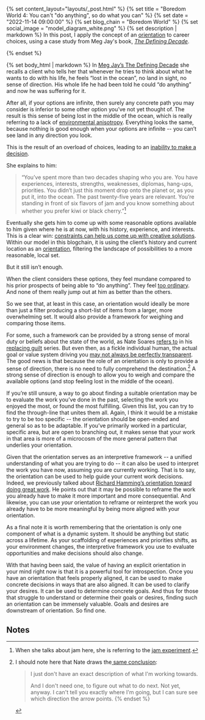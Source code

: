 {% set content_layout="layouts/_post.html" %}
{% set title = "Boredom World 4: You can't \"do anything\", so do what you can" %}
{% set date = "2022-11-14 09:00:00" %}
{% set blog_chain = "Boredom World" %}
{% set social_image = "model_diagram_white.png" %}
{% set description | markdown %}
In this post, I apply the concept of an [orientation][bw2] to career choices, using a case study from Meg Jay's book, [_The Defining Decade_][dd].

[bw2]: https://jpeoples.github.io/blog/2020/08/16/orientation-and-overcoming-overload-boredom/
[dd]: https://www.amazon.com/defining-decade-your-twenties-matter/dp/0446561754
{% endset %}

{% set body_html | markdown %}
In [Meg Jay’s The Defining Decade](https://www.amazon.com/defining-decade-your-twenties-matter/dp/0446561754) she recalls a client who tells her that whenever he tries to think about what he wants to do with his life, he feels “lost in the ocean”, no land in sight, no sense of direction. His whole life he had been told he could “do anything” and now he was suffering for it.

After all, if your options are infinite, then surely any concrete path you may consider is inferior to some other option you’ve not yet thought of. The result is this sense of being lost in the middle of the ocean, which is really referring to a lack of [environmental anisotropy](https://www.ribbonfarm.com/2019/04/15/mediocratopia-4/). Everything looks the same, because nothing is good enough when your options are infinite -- you can’t see land in any direction you look.

This is the result of an overload of choices, leading to an [inability to make a decision](https://jpeoples.github.io/blog/2020/07/23/boredom-world-1/).

She explains to him:


> “You’ve spent more than two decades shaping who you are. You have experiences, interests, strengths, weaknesses, diplomas, hang-ups, priorities. You didn’t just this moment drop onto the planet or, as you put it, into the ocean. The past twenty-five years are relevant. You’re standing in front of six flavors of jam and you know something about whether you prefer kiwi or black cherry.”[^1]

Eventually she gets him to come up with some reasonable options available to him given where he is at now, with his history, experience, and interests. This is a clear win: [constraints can help us come up with creative solutions](https://jpeoples.github.io/blog/2019/11/creativity-space/#artificial-constraints). Within our model in this blogchain, it is using the client’s history and current location as an [orientation](https://jpeoples.github.io/blog/2020/08/16/orientation-and-overcoming-overload-boredom/), filtering the landscape of possibilities to a more reasonable, local set.

But it still isn’t enough.

When the client considers these options, they feel mundane compared to his prior prospects of being able to “do anything”. They feel [too ordinary](https://breakingsmart.substack.com/p/against-waldenponding). And none of them really jump out at him as better than the others.

So we see that, at least in this case, an orientation would ideally be more than just a filter producing a short-list of items from a larger, more overwhelming set. It would also provide a framework for weighing and comparing those items.

For some, such a framework can be provided by a strong sense of moral duty or beliefs about the state of the world, as Nate Soares [refers to](https://mindingourway.com/caring-about-some/) in his [replacing guilt](https://mindingourway.com/guilt/) series. But even then, as a fickle individual human, the actual goal or value system driving you [may not always be perfectly transparent](https://mindingourway.com/you-dont-get-t/). The good news is that because the role of an orientation is only to provide a sense of direction, there is no need to fully comprehend the destination.[^2] A strong sense of direction is enough to allow you to weigh and compare the available options (and stop feeling lost in the middle of the ocean).

If you’re still unsure, a way to go about finding a suitable orientation may be to evaluate the work you’ve done in the past, selecting the work you enjoyed the most, or found the most fulfilling. Given this list, you can try to find the through-line that unites them all. Again, I think it would be a mistake to try to be too specific -- the orientation should be open-ended and general so as to be adaptable. If you’ve primarily worked in a particular, specific area, but are open to branching out, it makes sense that your work in that area is more of a microcosm of the more general pattern that underlies your orientation.

Given that the orientation serves as an interpretive framework -- a unified understanding of what you are trying to do -- it can also be used to interpret the work you have now, assuming you are currently working. That is to say, the orientation can be used to help guide your current work decisions. Indeed, we previously talked about [Richard Hamming’s orientation toward doing great work](https://jpeoples.github.io/blog/2020/08/16/orientation-and-overcoming-overload-boredom/). He points out that it may be possible to reframe the work you already have to make it more important and more consequential. And likewise, you can use _your_ orientation to reframe or reinterpret the work you already have to be more meaningful by being more aligned with your orientation.

As a final note it is worth remembering that the orientation is only one component of what is a dynamic system. It should be anything but static across a lifetime. As your scaffolding of experiences and priorities shifts, as your environment changes, the interpretive framework you use to evaluate opportunities and make decisions should also change.

With that having been said, the value of having an explicit orientation in your mind right now is that it is a powerful tool for introspection. Once you have an orientation that feels properly aligned, it can be used to make concrete decisions in ways that are also aligned. It can be used to clarify your desires. It can be used to determine concrete goals. And thus for those that struggle to understand or determine their goals or desires, finding such an orientation can be immensely valuable. Goals and desires are downstream of orientation. So find one.


<!-- Footnotes themselves at the bottom. -->
## Notes

[^1]:
     When she talks about jam here, she is referring to the [jam experiment](https://medium.com/@FlorentGeerts/the-jam-experiment-how-choice-overloads-makes-consumers-buy-less-d610f8c37b9b). 

[^2]:
     I should note here that Nate draws the[ same conclusion](https://mindingourway.com/you-dont-get-t/#:~:text=I%20just%20don%27t,the%20arrow%20points.):
    
    > I just don't have an exact description of what I'm working towards.
    > 
    > And I don't need one, to figure out what to do next. Not yet, anyway. I can't tell you exactly where I'm going, but I can sure see which direction the arrow points.
{% endset %}
